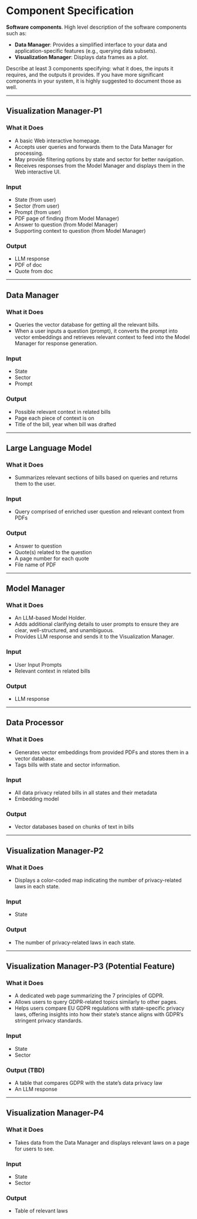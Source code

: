 # Component Specification

**Software components**. High level description of the software components such as:  
- **Data Manager**: Provides a simplified interface to your data and application-specific features (e.g., querying data subsets).  
- **Visualization Manager**: Displays data frames as a plot.  

Describe at least 3 components specifying: what it does, the inputs it requires, and the outputs it provides. If you have more significant components in your system, it is highly suggested to document those as well.

---

## Visualization Manager-P1

### What it Does
- A basic Web interactive homepage.  
- Accepts user queries and forwards them to the Data Manager for processing.  
- May provide filtering options by state and sector for better navigation.  
- Receives responses from the Model Manager and displays them in the Web interactive UI.

### Input
- State (from user)  
- Sector (from user)  
- Prompt (from user)  
- PDF page of finding (from Model Manager)  
- Answer to question (from Model Manager)  
- Supporting context to question (from Model Manager)

### Output
- LLM response  
- PDF of doc  
- Quote from doc  

---

## Data Manager

### What it Does
- Queries the vector database for getting all the relevant bills.  
- When a user inputs a question (prompt), it converts the prompt into vector embeddings and retrieves relevant context to feed into the Model Manager for response generation.

### Input
- State  
- Sector  
- Prompt  

### Output
- Possible relevant context in related bills  
- Page each piece of context is on  
- Title of the bill, year when bill was drafted  

---

## Large Language Model

### What it Does
- Summarizes relevant sections of bills based on queries and returns them to the user.

### Input
- Query comprised of enriched user question and relevant context from PDFs  

### Output
- Answer to question  
- Quote(s) related to the question  
- A page number for each quote  
- File name of PDF  

---

## Model Manager

### What it Does
- An LLM-based Model Holder.  
- Adds additional clarifying details to user prompts to ensure they are clear, well-structured, and unambiguous.  
- Provides LLM response and sends it to the Visualization Manager.

### Input
- User Input Prompts  
- Relevant context in related bills  

### Output
- LLM response  

---

## Data Processor

### What it Does
- Generates vector embeddings from provided PDFs and stores them in a vector database.  
- Tags bills with state and sector information.

### Input
- All data privacy related bills in all states and their metadata  
- Embedding model  

### Output
- Vector databases based on chunks of text in bills  

---

## Visualization Manager-P2

### What it Does
- Displays a color-coded map indicating the number of privacy-related laws in each state.

### Input
- State  

### Output
- The number of privacy-related laws in each state.  

---

## Visualization Manager-P3 (Potential Feature)

### What it Does
- A dedicated web page summarizing the 7 principles of GDPR.  
- Allows users to query GDPR-related topics similarly to other pages.  
- Helps users compare EU GDPR regulations with state-specific privacy laws, offering insights into how their state’s stance aligns with GDPR’s stringent privacy standards.

### Input
- State  
- Sector  

### Output (TBD)
- A table that compares GDPR with the state’s data privacy law  
- An LLM response  

---

## Visualization Manager-P4

### What it Does
- Takes data from the Data Manager and displays relevant laws on a page for users to see.

### Input
- State  
- Sector  

### Output
- Table of relevant laws
